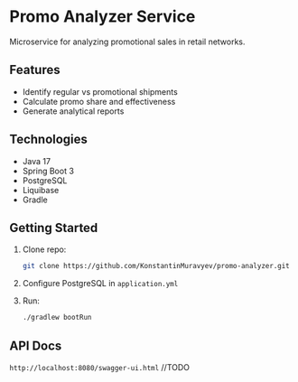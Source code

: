 # Promo Analyzer Service

Microservice for analyzing promotional sales in retail networks.

## Features
- Identify regular vs promotional shipments
- Calculate promo share and effectiveness
- Generate analytical reports

## Technologies
- Java 17
- Spring Boot 3
- PostgreSQL
- Liquibase
- Gradle

## Getting Started

1. Clone repo:
   ```bash
   git clone https://github.com/KonstantinMuravyev/promo-analyzer.git
   ```

2. Configure PostgreSQL in `application.yml`

3. Run:
   ```bash
   ./gradlew bootRun
   ```

## API Docs
`http://localhost:8080/swagger-ui.html` //TODO
